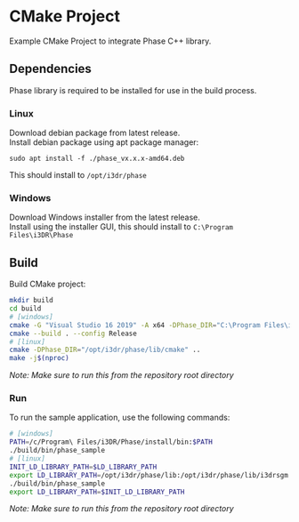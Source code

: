 # CMake Project
Example CMake Project to integrate Phase C++ library.

## Dependencies
Phase library is required to be installed for use in the build process.  
### Linux
Download debian package from latest release.  
Install debian package using apt package manager:
```
sudo apt install -f ./phase_vx.x.x-amd64.deb
```
This should install to `/opt/i3dr/phase`
### Windows
Download Windows installer from the latest release.  
Install using the installer GUI, this should install to `C:\Program Files\i3DR\Phase`

## Build
Build CMake project:
```bash
mkdir build
cd build
# [windows]
cmake -G "Visual Studio 16 2019" -A x64 -DPhase_DIR="C:\Program Files\i3DR\Phase\lib\cmake" ..
cmake --build . --config Release
# [linux]
cmake -DPhase_DIR="/opt/i3dr/phase/lib/cmake" ..
make -j$(nproc)
```
*Note: Make sure to run this from the repository root directory*

### Run
To run the sample application, use the following commands:
```bash
# [windows]
PATH=/c/Program\ Files/i3DR/Phase/install/bin:$PATH
./build/bin/phase_sample
# [linux]
INIT_LD_LIBRARY_PATH=$LD_LIBRARY_PATH
export LD_LIBRARY_PATH=/opt/i3dr/phase/lib:/opt/i3dr/phase/lib/i3drsgm:$LD_LIBRARY_PATH
./build/bin/phase_sample
export LD_LIBRARY_PATH=$INIT_LD_LIBRARY_PATH
```

*Note: Make sure to run this from the repository root directory*